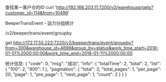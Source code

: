 查找某一客户仓的ID
curl 'http://192.168.203.11:7200/v2/warehouse/gets?customer_id=114&from=10499'

BeeperTransEvent - 运力分组统计

/v2/beeper/trans/event/groupby

get
http://172.17.55.222:7220/v2/beeper/trans/event/groupby?from=300&warehouse_id=4699&group_by=status&work_time_start=2018-01-01%2000:00:00&work_time_end=2018-01-11%2000:00:00

统计信息:
{
    "code": 0,
    "msg": "成功",
    "info": {
        "totalTime": 2,
        "total": 2,
        "list": {
            "100": 2,
            "900": 1
        },
        "pagination": {
            "total": 2,
            "total_pages": 1,
            "per_page": 20,
            "page": 1,
            "pre_page": 1,
            "next_page": 1,
            "count": 2
        }
    }
}


